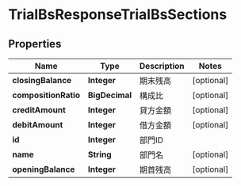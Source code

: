 

# TrialBsResponseTrialBsSections


## Properties

| Name | Type | Description | Notes |
|------------ | ------------- | ------------- | -------------|
|**closingBalance** | **Integer** | 期末残高 |  [optional] |
|**compositionRatio** | **BigDecimal** | 構成比 |  [optional] |
|**creditAmount** | **Integer** | 貸方金額 |  [optional] |
|**debitAmount** | **Integer** | 借方金額 |  [optional] |
|**id** | **Integer** | 部門ID |  |
|**name** | **String** | 部門名 |  [optional] |
|**openingBalance** | **Integer** | 期首残高 |  [optional] |



